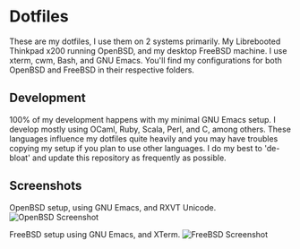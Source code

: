 # Dotfiles
These are my dotfiles, I use them on 2 systems primarily. My Librebooted Thinkpad x200 running OpenBSD, and my desktop FreeBSD machine. I use xterm, cwm, Bash, and GNU Emacs. You'll find my configurations for both OpenBSD and FreeBSD in their respective folders.

## Development
100% of my development happens with my minimal GNU Emacs setup. I develop mostly using OCaml, Ruby, Scala, Perl, and C, among others. These languages influence my dotfiles quite heavily and you may have troubles copying my setup if you plan to use other languages. I do my best to 'de-bloat' and update this repository as frequently as possible.

## Screenshots
OpenBSD setup, using GNU Emacs, and RXVT Unicode.
![OpenBSD Screenshot](https://preview.redd.it/dztjwlx30w791.png?width=960&crop=smart&auto=webp&s=ae86b47602e45d7bf04784a95729b31cc6e4a748)

FreeBSD setup using GNU Emacs, and XTerm.
![FreeBSD Screenshot](https://i.imgur.com/omgS8rg.png)
